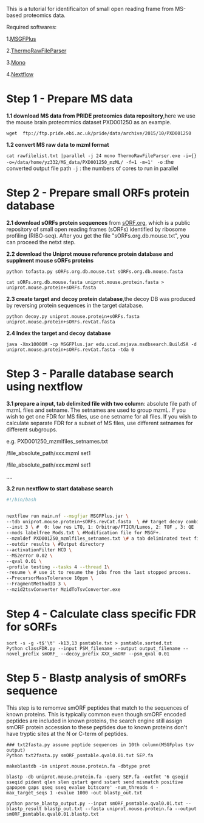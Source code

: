 This is a tutorial for identificaiton of small open reading frame from MS-based proteomics data. 

Required softwares:

1.[MSGFPlus](https://github.com/MSGFPlus/msgfplus/release)

2.[ThermoRawFileParser](https://github.com/compomics/ThermoRawFileParser)

3.[Mono](https://www.mono-project.com/download/stable/#download-lin)

4.[Nextflow](https://nextflow.io)


# Step 1 - Prepare MS data
**1.1 download MS data from PRIDE proteomics data repository**,here we use the mouse brain proteommics dataset PXD001250 as an example.

```wget  ftp://ftp.pride.ebi.ac.uk/pride/data/archive/2015/10/PXD001250```

**1.2 convert MS raw data to mzml format**

```cat rawfilelist.txt |parallel -j 24 mono ThermoRawFileParser.exe -i={} -o=/data/home/yz332/MS_data/PXD001250_mzML/ -f=1 -m=1' ```
`-o` :the converted  output file path
`-j` : the numbers of cores to run in parallel

# Step 2 - Prepare small ORFs protein database
**2.1 download sORFs protein sequences** from [sORF.org](http://www.sorfs.org), which is a public repository of small open reading frames (sORFs) identified by ribosome profiling (RIBO-seq). After you get the file "sORFs.org.db.mouse.txt", you can proceed the netxt step. 

**2.2 download the Uniprot mouse reference protein database and supplment mouse sORFs proteins**

```
python tofasta.py sORFs.org.db.mouse.txt sORFs.org.db.mouse.fasta

cat sORFs.org.db.mouse.fasta uniprot.mouse.protein.fasta > uniprot.mouse.protein+sORFs.fasta
```
**2.3 create target and decoy protein database**,the decoy DB was produced by reversing protein sequences in the target database.

```python decoy.py uniprot.mouse.protein+sORFs.fasta uniprot.mouse.protein+sORFs.revCat.fasta```

**2.4 Index the target and decoy database**

```java -Xmx10000M -cp MSGFPlus.jar edu.ucsd.msjava.msdbsearch.BuildSA -d uniprot.mouse.protein+sORFs.revCat.fasta -tda 0```


# Step 3 - Paralle database search using nextflow
**3.1 prepare a input, tab delimited file with two column**:  absolute file path of mzmL files and setname. The setnames are used to group mzmL. If you wish to get one FDR for MS files, use one setname for all files. If you wish to calculate separate FDR for a subset of MS files, use different setnames for different subgroups.

e.g. PXD001250_mzmlfiles_setnames.txt

/file_absolute_path/xxx.mzml	set1

/file_absolute_path/xxx.mzml	set1

….

**3.2 run nextflow to start database search**

```bash
#!/bin/bash


nextflow run main.nf --msgfjar MSGFPlus.jar \
--tdb uniprot.mouse.protein+sORFs.revCat.fasta  \ ## target decoy combined databases
--inst 3 \ #  0: low res LTQ, 1: Orbitrap/FTICR/Lumos, 2: TOF , 3: QE
--mods labelfree_Mods.txt \ #Modification file for MSGF+.
--mzmldef PXD001250_mzmlfiles_setnames.txt \# a tab deliminated text file with mzmlfilepath(absolute path) and setname 
--outdir results \ #Output directory
--activationFilter HCD \
--MS2error 0.02 \
--qval 0.01 \
-profile testing --tasks 4 --thread 1\
-resume \ # use it to resume the jobs from the last stopped process.
--PrecursorMassTolerance 10ppm \
--FragmentMethodID 3 \
--mzid2tsvConverter MzidToTsvConverter.exe
```
# Step 4 - Calculate class specific FDR for sORFs
```
sort -s -g -t$'\t' -k13,13 psmtable.txt > psmtable.sorted.txt
Python classFDR.py --input PSM_filename --output output_filename --novel_prefix smORF_ --decoy_prefix XXX_smORF --psm_qval 0.01

```

# Step 5 - Blastp analysis of smORFs sequence

This step is to remomve smORF peptides that match to the sequences of known proteins. This is typically common even though smORF encoded peptides are included in known proteins, the search engine still assign smORF protein accession to these peptides due to known proteins don't have tryptic sites at the N or C-term of peptides. 

```
### txt2fasta.py assume peptide sequences in 10th column(MSGFplus tsv output)
Python txt2fasta.py smORF_psmtable.qval0.01.txt SEP.fa  

makeblastdb -in uniprot.mouse.protein.fa -dbtype prot

blastp -db uniprot.mouse.protein.fa -query SEP.fa -outfmt '6 qseqid sseqid pident qlen slen qstart qend sstart send mismatch positive gapopen gaps qseq sseq evalue bitscore' -num_threads 4 -max_target_seqs 1 -evalue 1000 -out blastp_out.txt

python parse_blastp_output.py --input smORF_psmtable.qval0.01.txt --blastp_result blastp_out.txt --fasta uniprot.mouse.protein.fa --output smORF_psmtable.qval0.01.blastp.txt
```


